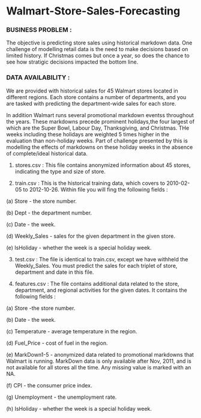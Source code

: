 # Walmart-Store-Sales-Forecasting

### BUSINESS PROBLEM :

The objective is predicting store sales using historical markdown data. One challenge of modelling retail data is the need to make decisions based on limited history. If Christmas comes but once a year, so does the chance to see how stratigic decisions impacted the bottom line.

### DATA AVAILABILITY :

We are provided with historical sales for 45 Walmart stores located in different regions. Each store contains a number of departments, and you are tasked with predicting the department-wide sales for each store.

In addition Walmart runs several promotional markdown eventss throughout the years. These markdowns precede prominent holidays,the four largest of which are the Super Bowl, Labour Day, Thanksgiving, and Christmas. THe weeks including these holidays are weighted 5 times higher in the evaluation than non-holiday weeks. Part of challenge presented by this is modelling the effects of markdowns on these holiday weeks in the absence of complete/ideal historical data.

1) stores.csv : This file contains anonymized information about 45 stores, indicating the type and size of store.

2) train.csv : This is the historical training data, which covers to 2010-02-05 to 2012-10-26. Within file you will fing the following      fields :

 (a) Store - the store number.

 (b) Dept - the department number.

 (c) Date - the week.

 (d) Weekly_Sales - sales for the given department in the given store.

 (e) IsHoliday - whether the week is a special holiday week.

3) test.csv : The file is identical to train.csv, except we have withheld the Weekly_Sales. You must predict the sales for each triplet    of store, department and date in this file.

4) features.csv : The file contains additional data related to the store, department, and regional activities for the given dates. It      contains the following fields :

 (a) Store -the store number.

 (b) Date - the week.

 (c) Temperature - average temperature in the region.

 (d) Fuel_Price - cost of fuel in the region.

 (e) MarkDown1-5 - anonymized data related to promotional markdowns that Walmart is running. MarkDown data is only available after Nov,      2011, and is not available for all stores all the time. Any missing value is marked with an NA.

 (f) CPI - the consumer price index.

 (g) Unemployment - the unemployment rate.

 (h) IsHoliday - whether the week is a special holiday week.

